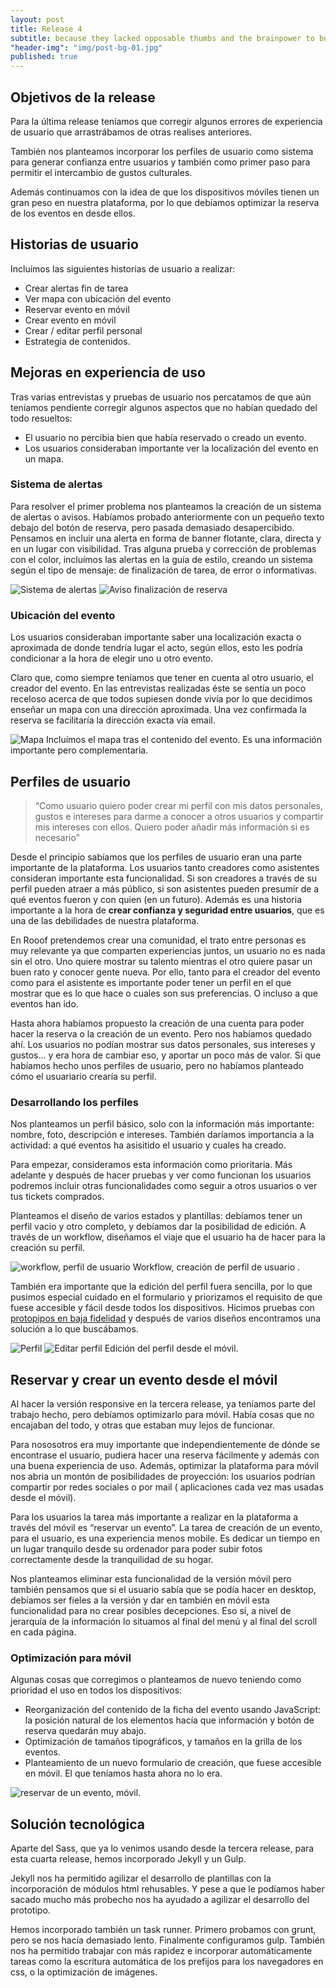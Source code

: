 ```yaml
---
layout: post
title: Release 4
subtitle: because they lacked opposable thumbs and the brainpower to build a space program.
"header-img": "img/post-bg-01.jpg"
published: true
---
```



<h2 class="section-heading">Objetivos de la release</h2>
<p>Para la última release teníamos que corregir algunos errores de experiencia de usuario que arrastrábamos de otras realises anteriores.</p>
<p>También nos planteamos incorporar los perfiles de usuario como sistema para generar confianza entre usuarios y también como primer paso para permitir el intercambio de gustos culturales.</p>
<p>Además continuamos con la idea de que los dispositivos móviles tienen un gran peso en nuestra plataforma, por lo que debíamos optimizar la reserva de los eventos en desde ellos.</p>

<h2 class="section-heading">Historias de usuario</h2>

<p>Incluímos las siguientes historias de usuario a realizar:
<ul>
<li> Crear alertas fin de tarea</li>
<li> Ver mapa con ubicación del evento</li>
<li> Reservar evento en móvil</li>
<li> Crear evento en móvil</li>
<li> Crear / editar perfil personal</li>
<li> Estrategia de contenidos.</li>
</ul>
</p>

<h2 class="section-heading">Mejoras en experiencia de uso</h2>

<p>Tras varias entrevistas y pruebas de usuario nos percatamos de que aún teníamos pendiente corregir algunos aspectos que no habían quedado del todo resueltos: 
<ul>
<li>El usuario no percibia bien que había reservado o creado un evento.</li>
<li>Los usuarios consideraban importante ver la localización del evento en un mapa.</li>
</ul>

<h3>Sistema de alertas</h3>
<p>Para resolver el primer problema nos planteamos la creación de un sistema de alertas o avisos. Habíamos probado anteriormente con un pequeño texto debajo del botón de reserva, pero pasada demasiado desapercibido. Pensamos en incluir una alerta en forma de banner flotante, clara, directa y en un lugar con visibilidad. Tras alguna prueba y corrección de problemas con el color, incluímos las alertas en la guía de estilo, creando un sistema según el tipo de mensaje: de finalización de tarea, de error o informativas.</p>

 <img src="{{ site.baseurl }}/img/alertas.png" alt="Sistema de alertas">
 
 <img src="{{ site.baseurl }}/img/aviso.jpg" alt="Aviso finalización de reserva">

<h3>Ubicación del evento</h3>
<p>Los usuarios consideraban importante saber una localización exacta o aproximada de donde tendría lugar el acto, según ellos, esto les podría condicionar a la hora de elegir uno u otro evento.</p>

<p>Claro que, como siempre teníamos que tener en cuenta al otro usuario, el creador del evento. En las entrevistas realizadas éste se sentía un poco receloso acerca de que todos supiesen donde vivía por lo que decidimos enseñar un mapa con una dirección aproximada. Una vez confirmada la reserva se facilitaría la dirección exacta vía email.
</p>
<img src="{{ site.baseurl }}/img/mapa.jpg" alt="Mapa">
<span class="caption text-muted">Incluímos el mapa tras el contenido del evento. Es una información importante pero complementaria.</span>

<h2 class="section-heading">Perfiles de usuario</h2>

<blockquote>“Como usuario quiero poder crear mi perfil con mis datos personales, gustos e intereses para darme a conocer a otros usuarios y compartir mis intereses con ellos. Quiero poder añadir más información si es necesario”</blockquote>

<p>Desde el principio sabíamos que los perfiles de usuario eran una parte importante de la plataforma. Los usuarios tanto creadores como asistentes consideran importante esta funcionalidad. Si son creadores a través de su perfil pueden atraer a más público, si son asistentes pueden presumir de a qué eventos fueron y con quien (en un futuro). Además es una historia importante a la hora de <strong>crear confianza y seguridad entre usuarios</strong>, que es una de las debilidades de nuestra plataforma.</p>

<p>En Rooof pretendemos crear una comunidad, el trato entre personas es muy relevante ya que comparten experiencias juntos, un usuario no es nada sin el otro. Uno quiere mostrar su talento mientras el otro quiere pasar un buen rato y conocer gente nueva. Por ello, tanto para el creador del evento como para el asistente es importante poder tener un perfil en el que mostrar que es lo que hace o cuales son sus preferencias. O incluso a que eventos han ido.</p>

<p>Hasta ahora habíamos propuesto la creación de una cuenta para poder hacer la reserva o la creación de un evento. Pero nos habíamos quedado ahí. Los usuarios no podían mostrar sus datos personales, sus intereses y gustos... y era hora de cambiar eso, y aportar un poco más de valor. Si que habíamos hecho unos perfiles de usuario, pero no habíamos planteado cómo el usuariario crearía su perfil.</p>

<h3>Desarrollando los perfiles</h3>

<p>Nos planteamos un perfil básico, solo con la información más importante: nombre, foto, descripción e intereses. También daríamos importancia a la actividad: a qué eventos ha asisitido el usuario y cuales ha creado.</p>

<p>Para empezar, consideramos esta información como prioritaria. Más adelante y después de hacer pruebas y ver como funcionan los usuarios podremos incluir otras funcionalidades como seguir a otros usuarios o ver tus tickets comprados.</p>

<p>Planteamos el diseño de varios estados y plantillas: debíamos tener un perfil vacio y otro completo, y debíamos dar la posibilidad de edición. A través de un workflow, diseñamos el viaje que el usuario ha de hacer para la creación su perfil.</p>

<img src="{{ site.baseurl }}/img/05-workflow-perfiles.png" alt="workflow, perfil de usuario">
<span class="caption text-muted">Workflow, creación de perfil de usuario
.</span>

<p>También era importante que la edición del perfil fuera sencilla, por lo que pusimos especial cuidado en el formulario y priorizamos el requisito de que fuese accesible y fácil desde todos los dispositivos. Hicimos pruebas con <a href="http://marvl.in/78d526" target="_blank">protopipos en baja fidelidad</a> y después de varios diseños encontramos una solución a lo que buscábamos.</p>

<img src="{{ site.baseurl }}/img/perfil-tutu.jpg" alt="Perfil">

<img src="{{ site.baseurl }}/img/perfil-editar.jpg" alt="Editar perfil">
<span class="caption text-muted">Edición del perfil desde el móvil.</span>


<h2 class="section-heading">Reservar y crear un evento desde el móvil</h2>

<p>Al hacer la versión responsive en la tercera release, ya teníamos parte del trabajo hecho, pero debíamos optimizarlo para móvil. Había cosas que no encajaban del todo, y otras que estaban muy lejos de funcionar.</p>

<p>Para nososotros era muy importante que independientemente de dónde se encontrase el usuario, pudiera hacer una reserva fácilmente y además con una buena experiencia de uso. Además, optimizar la plataforma para móvil nos abria un montón de posibilidades de proyección: los usuarios podrían compartir por redes sociales o por mail ( aplicaciones cada vez mas usadas desde el móvil).</p>

<p>Para los usuarios la tarea más importante a realizar en la plataforma a través del móvil es “reservar un evento”. La tarea de creación de un evento, para el usuario, es una experiencia menos mobile. Es dedicar un tiempo en un lugar tranquilo desde su ordenador para poder subir fotos correctamente desde la tranquilidad de su hogar.</p>

<p>Nos planteamos eliminar esta funcionalidad de la versión móvil pero también pensamos que si el usuario sabía que se podía hacer en desktop, debíamos ser fieles a la versión y dar en también en móvil esta funcionalidad para no crear posibles decepciones. Eso sí, a nivel de jerarquía de la información lo situamos al final del menú y al final del scroll en cada página.</p>

<h3 class="section-heading">Optimización para móvil</h3>

<p>Algunas cosas que corregimos o planteamos de nuevo teniendo como prioridad el uso en todos los dispositivos:
<ul>
<li> Reorganización del contenido de la ficha del evento usando JavaScript: la posición natural de los elementos hacía que información y botón de reserva quedarán muy abajo.</li>
<li> Optimización de tamaños tipográficos, y tamaños en la grilla de los eventos.</li>
<li> Planteamiento de un nuevo formulario de creación, que fuese accesible en móvil. El que teníamos hasta ahora no lo era.</li>
</ul>
</p>

<img src="{{ site.baseurl }}/img/05-reserva-crear-movil.jpg" alt="reservar de un evento, móvil.">


<h2 class="section-heading">Solución tecnológica</h2>

<p>Aparte del Sass, que ya lo venimos usando desde la tercera release, para esta cuarta release, hemos incorporado Jekyll y un Gulp.</p>
<p>Jekyll nos ha permitido agilizar el desarrollo de plantillas con la incorporación de módulos html rehusables. Y pese a que le podíamos haber sacado mucho más probecho nos ha ayudado a agilizar el desarrollo del prototipo.</p>
<p>Hemos incorporado también un task runner. Primero probamos con grunt, pero se nos hacía demasiado lento. Finalmente configuramos gulp. También nos ha permitido trabajar con más rapidez e incorporar automáticamente tareas como la escritura automática de los prefijos para los navegadores en css, o la optimización de imágenes.</p>

